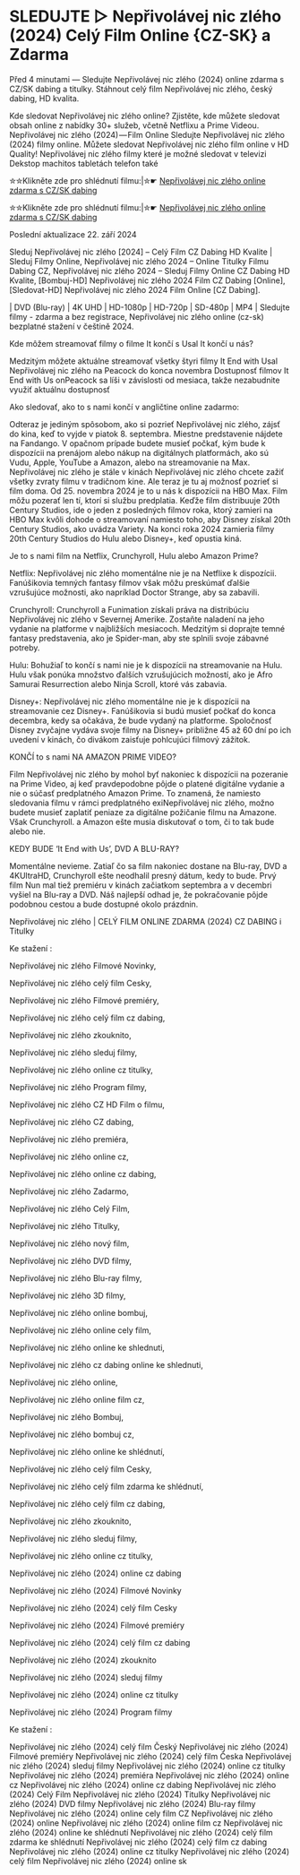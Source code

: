 # SLEDUJTE ▷ Nepřivolávej nic zlého (2024) Celý Film Online {CZ-SK} a Zdarma

Před 4 minutami — Sledujte Nepřivolávej nic zlého (2024) online zdarma s CZ/SK dabing a titulky. Stáhnout celý film Nepřivolávej nic zlého, český dabing, HD kvalita.

Kde sledovat Nepřivolávej nic zlého online? Zjistěte, kde můžete sledovat obsah online z nabídky 30+ služeb, včetně Netflixu a Prime Videou. Nepřivolávej nic zlého (2024) — Film Online Sledujte Nepřivolávej nic zlého (2024) filmy online. Můžete sledovat Nepřivolávej nic zlého film online v HD Quality! Nepřivolávej nic zlého filmy které je možné sledovat v televizi Dekstop machitos tabletách telefon také


✮✮Klikněte zde pro shlédnutí filmu:|✮☛ [Nepřivolávej nic zlého online zdarma s CZ/SK dabing](https://crotx.online/sk/movie/1114513/neprivolvaj-ni-zleho.github)

✮✮Klikněte zde pro shlédnutí filmu:|✮☛ [Nepřivolávej nic zlého online zdarma s CZ/SK dabing](https://crotx.online/sk/movie/1114513/neprivolvaj-ni-zleho.github)

Poslední aktualizace 22. září 2024


Sleduj Nepřivolávej nic zlého [2024] – Celý Film CZ Dabing HD Kvalite | Sleduj Filmy Online, Nepřivolávej nic zlého 2024 – Online Titulky Filmu Dabing CZ, Nepřivolávej nic zlého 2024 – Sleduj Filmy Online CZ Dabing HD Kvalite, [Bombuj-HD] Nepřivolávej nic zlého 2024 Film CZ Dabing [Online], [Sledovat-HD] Nepřivolávej nic zlého 2024 Film Online [CZ Dabing].

| DVD (Blu-ray) | 4K UHD | HD-1080p | HD-720p | SD-480p | MP4 | Sledujte filmy - zdarma a bez registrace, Nepřivolávej nic zlého online (cz-sk) bezplatné stažení v češtině 2024.

Kde môžem streamovať filmy o filme It končí s Usal It končí u nás?

Medzitým môžete aktuálne streamovať všetky štyri filmy It End with Usal Nepřivolávej nic zlého na Peacock do konca novembra Dostupnosť filmov It End with Us onPeacock sa líši v závislosti od mesiaca, takže nezabudnite využiť aktuálnu dostupnosť

Ako sledovať, ako to s nami končí v angličtine online zadarmo:

Odteraz je jediným spôsobom, ako si pozrieť Nepřivolávej nic zlého, zájsť do kina, keď to vyjde v piatok 8. septembra. Miestne predstavenie nájdete na Fandango. V opačnom prípade budete musieť počkať, kým bude k dispozícii na prenájom alebo nákup na digitálnych platformách, ako sú Vudu, Apple, YouTube a Amazon, alebo na streamovanie na Max. Nepřivolávej nic zlého je stále v kinách Nepřivolávej nic zlého chcete zažiť všetky zvraty filmu v tradičnom kine. Ale teraz je tu aj možnosť pozrieť si film doma. Od 25. novembra 2024 je to u nás k dispozícii na HBO Max. Film môžu pozerať len tí, ktorí si službu predplatia. Keďže film distribuuje 20th Century Studios, ide o jeden z posledných filmov roka, ktorý zamieri na HBO Max kvôli dohode o streamovaní namiesto toho, aby Disney získal 20th Century Studios, ako uvádza Variety. Na konci roka 2024 zamieria filmy 20th Century Studios do Hulu alebo Disney+, keď opustia kiná.

Je to s nami film na Netflix, Crunchyroll, Hulu alebo Amazon Prime?

Netflix: Nepřivolávej nic zlého momentálne nie je na Netflixe k dispozícii. Fanúšikovia temných fantasy filmov však môžu preskúmať ďalšie vzrušujúce možnosti, ako napríklad Doctor Strange, aby sa zabavili.

Crunchyroll: Crunchyroll a Funimation získali práva na distribúciu Nepřivolávej nic zlého v Severnej Amerike. Zostaňte naladení na jeho vydanie na platforme v najbližších mesiacoch. Medzitým si doprajte temné fantasy predstavenia, ako je Spider-man, aby ste splnili svoje zábavné potreby.

Hulu: Bohužiaľ to končí s nami nie je k dispozícii na streamovanie na Hulu. Hulu však ponúka množstvo ďalších vzrušujúcich možností, ako je Afro Samurai Resurrection alebo Ninja Scroll, ktoré vás zabavia.

Disney+: Nepřivolávej nic zlého momentálne nie je k dispozícii na streamovanie cez Disney+. Fanúšikovia si budú musieť počkať do konca decembra, kedy sa očakáva, že bude vydaný na platforme. Spoločnosť Disney zvyčajne vydáva svoje filmy na Disney+ približne 45 až 60 dní po ich uvedení v kinách, čo divákom zaisťuje pohlcujúci filmový zážitok.

KONČÍ to s nami NA AMAZON PRIME VIDEO?

Film Nepřivolávej nic zlého by mohol byť nakoniec k dispozícii na pozeranie na Prime Video, aj keď pravdepodobne pôjde o platené digitálne vydanie a nie o súčasť predplatného Amazon Prime. To znamená, že namiesto sledovania filmu v rámci predplatného exiNepřivolávej nic zlého, možno budete musieť zaplatiť peniaze za digitálne požičanie filmu na Amazone. Však Crunchyroll. a Amazon ešte musia diskutovať o tom, či to tak bude alebo nie.

KEDY BUDE ‘It End with Us’, DVD A BLU-RAY?

Momentálne nevieme. Zatiaľ čo sa film nakoniec dostane na Blu-ray, DVD a 4KUltraHD, Crunchyroll ešte neodhalil presný dátum, kedy to bude. Prvý film Nun mal tiež premiéru v kinách začiatkom septembra a v decembri vyšiel na Blu-ray a DVD. Náš najlepší odhad je, že pokračovanie pôjde podobnou cestou a bude dostupné okolo prázdnin.

Nepřivolávej nic zlého | CELÝ FILM ONLINE ZDARMA (2024) CZ DABING i Titulky

Ke stažení :

Nepřivolávej nic zlého Filmové Novinky,

Nepřivolávej nic zlého celý film Cesky,

Nepřivolávej nic zlého Filmové premiéry,

Nepřivolávej nic zlého celý film cz dabing,

Nepřivolávej nic zlého zkouknito,

Nepřivolávej nic zlého sleduj filmy,

Nepřivolávej nic zlého online cz titulky,

Nepřivolávej nic zlého Program filmy,

Nepřivolávej nic zlého CZ HD Film o filmu,

Nepřivolávej nic zlého CZ dabing,

Nepřivolávej nic zlého premiéra,

Nepřivolávej nic zlého online cz,

Nepřivolávej nic zlého online cz dabing,

Nepřivolávej nic zlého Zadarmo,

Nepřivolávej nic zlého Celý Film,

Nepřivolávej nic zlého Titulky,

Nepřivolávej nic zlého nový film,

Nepřivolávej nic zlého DVD filmy,

Nepřivolávej nic zlého Blu-ray filmy,

Nepřivolávej nic zlého 3D filmy,

Nepřivolávej nic zlého online bombuj,

Nepřivolávej nic zlého online cely film,

Nepřivolávej nic zlého online ke shlednuti,

Nepřivolávej nic zlého cz dabing online ke shlednuti,

Nepřivolávej nic zlého online,

Nepřivolávej nic zlého online film cz,

Nepřivolávej nic zlého Bombuj,

Nepřivolávej nic zlého bombuj cz,

Nepřivolávej nic zlého online ke shlédnutí,

Nepřivolávej nic zlého celý film Cesky,

Nepřivolávej nic zlého celý film zdarma ke shlédnutí,

Nepřivolávej nic zlého celý film cz dabing,

Nepřivolávej nic zlého zkouknito,

Nepřivolávej nic zlého sleduj filmy,

Nepřivolávej nic zlého online cz titulky,

Nepřivolávej nic zlého (2024) online cz dabing

Nepřivolávej nic zlého (2024) Filmové Novinky

Nepřivolávej nic zlého (2024) celý film Cesky

Nepřivolávej nic zlého (2024) Filmové premiéry

Nepřivolávej nic zlého (2024) celý film cz dabing

Nepřivolávej nic zlého (2024) zkouknito

Nepřivolávej nic zlého (2024) sleduj filmy

Nepřivolávej nic zlého (2024) online cz titulky

Nepřivolávej nic zlého (2024) Program filmy

Ke stažení :

Nepřivolávej nic zlého (2024) celý film Český Nepřivolávej nic zlého (2024) Filmové premiéry Nepřivolávej nic zlého (2024) celý film Česka Nepřivolávej nic zlého (2024) sleduj filmy Nepřivolávej nic zlého (2024) online cz titulky Nepřivolávej nic zlého (2024) premiéra Nepřivolávej nic zlého (2024) online cz Nepřivolávej nic zlého (2024) online cz dabing Nepřivolávej nic zlého (2024) Celý Film Nepřivolávej nic zlého (2024) Titulky Nepřivolávej nic zlého (2024) DVD filmy Nepřivolávej nic zlého (2024) Blu-ray filmy Nepřivolávej nic zlého (2024) online cely film CZ Nepřivolávej nic zlého (2024) online Nepřivolávej nic zlého (2024) online film cz Nepřivolávej nic zlého (2024) online ke shlédnutí Nepřivolávej nic zlého (2024) celý film zdarma ke shlédnutí Nepřivolávej nic zlého (2024) celý film cz dabing Nepřivolávej nic zlého (2024) online cz titulky Nepřivolávej nic zlého (2024) celý film Nepřivolávej nic zlého (2024) online sk
